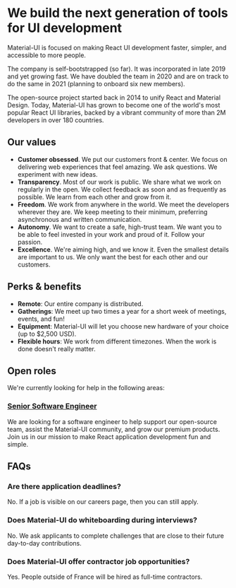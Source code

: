 # We build the next generation of tools for UI development

<p class="description">Material-UI is focused on making React UI development faster, simpler, and accessible to more people.</p>

The company is self-bootstrapped (so far). It was incorporated in late 2019 and yet growing fast. We have doubled the team in 2020 and are on track to do the same in 2021 (planning to onboard six new members).

The open-source project started back in 2014 to unify React and Material Design. Today, Material-UI has grown to become one of the world's most popular React UI libraries, backed by a vibrant community of more than 2M developers in over 180 countries.

## Our values

- **Customer obsessed**. We put our customers front & center. We focus on delivering web experiences that feel amazing. We ask questions. We experiment with new ideas.
- **Transparency**. Most of our work is public. We share what we work on regularly in the open. We collect feedback as soon and as frequently as possible. We learn from each other and
grow from it.
- **Freedom**. We work from anywhere in the world. We meet the developers wherever they are. We keep meeting to their minimum, preferring asynchronous and written communication.
- **Autonomy**. We want to create a safe, high-trust team. We want you to be able to feel invested in your work and proud of it. Follow your passion.
- **Excellence**. We're aiming high, and we know it. Even the smallest details are important to us. We only want the best for each other and our customers.

## Perks & benefits

- **Remote**: Our entire company is distributed.
- **Gatherings**: We meet up two times a year for a short week of meetings, events, and fun!
- **Equipment**: Material-UI will let you choose new hardware of your choice (up to $2,500 USD).
- **Flexible hours**: We work from different timezones. When the work is done doesn't really matter.

## Open roles

We're currently looking for help in the following areas:

### [Senior Software Engineer](/company/software-engineer/)

We are looking for a software engineer to help support our open-source team, assist the Material-UI community, and grow our premium products. Join us in our mission to make React application development fun and simple.

## FAQs

### Are there application deadlines?

No. If a job is visible on our careers page, then you can still apply.

### Does Material-UI do whiteboarding during interviews?

No. We ask applicants to complete challenges that are close to their future day-to-day contributions.

### Does Material-UI offer contractor job opportunities?

Yes. People outside of France will be hired as full-time contractors.
